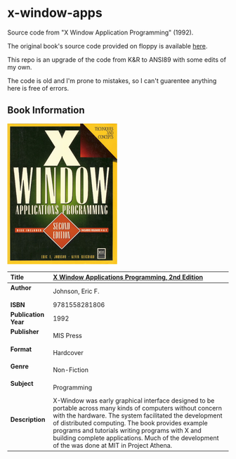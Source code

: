 # x-window-apps
Source code from "X Window Application Programming" (1992).

The original book's source code provided on floppy is available [here](X-Window-Applications-Programming.img).

This repo is an upgrade of the code from K&R to ANSI89 with some edits of my own.

The code is old and I'm prone to mistakes, so I can't guarentee anything here is free of errors.

## Book Information

![book cover](X-Window-Applications-Programming.jpg "X Window Applications Programming, 2nd Edition")

| __Title__            | [X Window Applications Programming, 2nd Edition](https://www.amazon.com/gp/product/1558281800) |
| :------------------- | :--------------------------------------------- |
| __Author__           | Johnson, Eric F.                               |
| __ISBN__             | 9781558281806                                  |
| __Publication Year__ | 1992                                           |
| __Publisher__        | MIS Press                                      |
| __Format__           | Hardcover                                      |
| __Genre__            | Non-Fiction                                    |
| __Subject__          | Programming                                    |
| __Description__      | X-Window was early graphical interface designed to be portable across many kinds of computers without concern with the hardware. The system facilitated the development of distributed computing. The book provides example programs and tutorials writing programs with X and building complete applications. Much of the development of the was done at MIT in Project Athena. |

